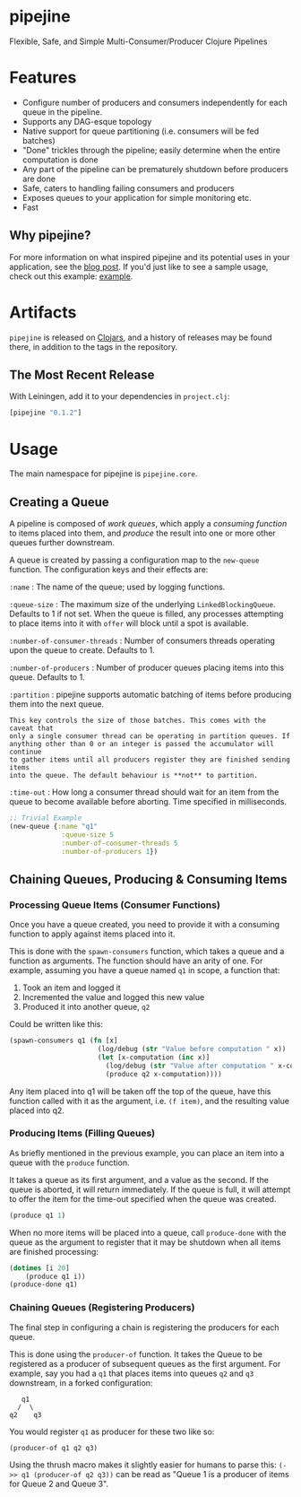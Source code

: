 pipejine
========

Flexible, Safe, and Simple Multi-Consumer/Producer Clojure Pipelines

# Features

* Configure number of producers and consumers independently for each queue in 
  the pipeline.
* Supports any DAG-esque topology
* Native support for queue partitioning (i.e. consumers will be fed batches)
* "Done" trickles through the pipeline; easily determine when the entire computation 
  is done
* Any part of the pipeline can be prematurely shutdown before producers are done
* Safe, caters to handling failing consumers and producers
* Exposes queues to your application for simple monitoring etc.
* Fast

## Why pipejine?

For more information on what inspired pipejine and its potential uses in your 
application, see the [blog 
post](http://martintrojer.github.com/clojure/2013/03/16/flexible-multi-consumerproducer-pipelines/).
If you'd just like to see a sample usage, check out this example:
[example](https://github.com/martintrojer/pipejine/blob/master/test/pipejine/example.clj).

# Artifacts

`pipejine` is released on [Clojars](https://clojars.org/pipejine), and a history 
of releases may be found there, in addition to the tags in the repository.

## The Most Recent Release

With Leiningen, add it to your dependencies in `project.clj`:

```clojure
[pipejine "0.1.2"]
``` 


# Usage

The main namespace for pipejine is ```pipejine.core```.

## Creating a Queue

A pipeline is composed of *work queues*, which apply a *consuming function* to 
items placed into them, and *produce* the result into one or more other queues 
further downstream.

A queue is created by passing a configuration map to the `new-queue` function. 
The configuration keys and their effects are:

`:name`
:   The name of the queue; used by logging functions. 

`:queue-size`
:   The maximum size of the underlying `LinkedBlockingQueue`. Defaults to 1 if
    not set. When the queue is filled, any processes attempting to place items 
    into it with `offer` will block until a spot is available.

`:number-of-consumer-threads`
:   Number of consumers threads operating upon the queue to create. Defaults to
    1.

`:number-of-producers`
:   Number of producer queues placing items into this queue. Defaults to 1.

`:partition`
:   pipejine supports automatic batching of items before producing them into the
    next queue. 
    
    This key controls the size of those batches. This comes with the caveat that 
    only a single consumer thread can be operating in partition queues. If 
    anything other than 0 or an integer is passed the accumulator will continue 
    to gather items until all producers register they are finished sending items 
    into the queue. The default behaviour is **not** to partition.

`:time-out`
:   How long a consumer thread should wait for an item from the queue to become
    available before aborting. Time specified in milliseconds.

```clojure
;; Trivial Example
(new-queue {:name "q1"
             :queue-size 5
             :number-of-consumer-threads 5
             :number-of-producers 1})
```

## Chaining Queues, Producing & Consuming Items

### Processing Queue Items (Consumer Functions)

Once you have a queue created, you need to provide it with a consuming function 
to apply against items placed into it. 

This is done with the `spawn-consumers` function, which takes a queue and a 
function as arguments. The function should have an arity of one. For example, 
assuming you have a queue named `q1` in scope, a function that:

1. Took an item and logged it
2. Incremented the value and logged this new value
3. Produced it into another queue, `q2`

Could be written like this:

```clojure
(spawn-consumers q1 (fn [x] 
                      (log/debug (str "Value before computation " x))
                      (let [x-computation (inc x)]
                        (log/debug (str "Value after computation " x-computation))
                        (produce q2 x-computation))))
```

Any item placed into q1 will be taken off the top of the queue, have this 
function called with it as the argument, i.e. `(f item)`, and the resulting 
value placed into q2.

### Producing Items (Filling Queues)

As briefly mentioned in the previous example, you can place an item into a queue 
with the `produce` function.

It takes a queue as its first argument, and a value as the second. If the queue 
is aborted, it will return immediately. If the queue is full, it will attempt to 
offer the item for the time-out specified when the queue was created.

```clojure
(produce q1 1)
```

When no more items will be placed into a queue, call `produce-done` with the 
queue as the argument to register that it may be shutdown when all items are 
finished processing:

```clojure
(dotimes [i 20]
    (produce q1 i))
(produce-done q1)
```

### Chaining Queues (Registering Producers)

The final step in configuring a chain is registering the producers for each 
queue. 

This is done using the `producer-of` function. It takes the Queue to be 
registered as a producer of subsequent queues as the first argument. For 
example, say you had a `q1` that places items into queues `q2` and `q3` 
downstream, in a forked configuration:

```
   q1
  /  \
q2    q3
```

You would register `q1` as producer for these two like so:

```clojure
(producer-of q1 q2 q3)
```

Using the thrush macro makes it slightly easier for humans to parse this:
`(->> q1 (producer-of q2 q3))` can be read as "Queue 1 is a producer of items 
for Queue 2 and Queue 3".
